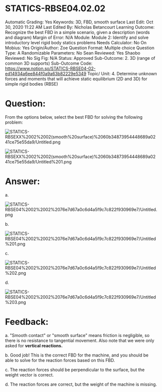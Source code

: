 # STATICS-RBSE04.02.02

Automatic Grading: Yes
Keywords: 3D, FBD, smooth surface
Last Edit: Oct 30, 2020 11:22 AM
Last Edited By: Nicholas Betancourt
Learning Outcome: Recognize the best FBD in a simple scenario, given a description (words and diagram)
Margin of Error: N/A
Module: Module 2: Identify and solve introductory level rigid body statics problems
Needs Calculator: No
On Mobius: Yes
Origin/Author: Zoe
Question Format: Multiple choice
Question Type: A
Randomizable Parameters: No
Sean Reviewed: Yes
Shaobo Reviewed: No
Sig Fig: N/A
Status: Approved
Sub-Outcome: 2. 3D (range of common 3D supports)
Sub-Outcome Code: https://www.notion.so/STATICS-RBSE04-02-ed14934a6ee844f0a9a63b82229e5349
Topic/ Unit: 4. Determine unknown forces and moments that will achieve static equilibrium (2D and 3D) for simple rigid bodies (RBSE)

# Question:

From the options below, select the best FBD for solving the following problem:

![STATICS-RBSEXX%2002%2002(smooth%20surface)%2060b34873954448689a0241ce75e55da9/Untitled.png](STATICS-RBSEXX%2002%2002(smooth%20surface)%2060b34873954448689a0241ce75e55da9/Untitled.png)

![STATICS-RBSEXX%2002%2002(smooth%20surface)%2060b34873954448689a0241ce75e55da9/Untitled%201.png](STATICS-RBSEXX%2002%2002(smooth%20surface)%2060b34873954448689a0241ce75e55da9/Untitled%201.png)

# Answer:

a.

![STATICS-RBSE04%2002%2002%2076e7d67a0c6d4a5f9c7c822f930969e7/Untitled.png](STATICS-RBSE04%2002%2002%2076e7d67a0c6d4a5f9c7c822f930969e7/Untitled.png)

b.

![STATICS-RBSE04%2002%2002%2076e7d67a0c6d4a5f9c7c822f930969e7/Untitled%201.png](STATICS-RBSE04%2002%2002%2076e7d67a0c6d4a5f9c7c822f930969e7/Untitled%201.png)

c.

![STATICS-RBSE04%2002%2002%2076e7d67a0c6d4a5f9c7c822f930969e7/Untitled%202.png](STATICS-RBSE04%2002%2002%2076e7d67a0c6d4a5f9c7c822f930969e7/Untitled%202.png)

d.

![STATICS-RBSE04%2002%2002%2076e7d67a0c6d4a5f9c7c822f930969e7/Untitled%203.png](STATICS-RBSE04%2002%2002%2076e7d67a0c6d4a5f9c7c822f930969e7/Untitled%203.png)

# Feedback:

a. "Smooth contact" or "smooth surface" means friction is negligible, so there is no resistance to tangential movement.  Also note that we were only asked for **vertical reactions.**

b. Good job! This is the correct FBD for the machine, and you should be able to solve for the reaction forces based on this FBD. 

c. The reaction forces should be perpendicular to the surface, but the weight vector is correct.

d. The reaction forces are correct, but the weight of the machine is missing.